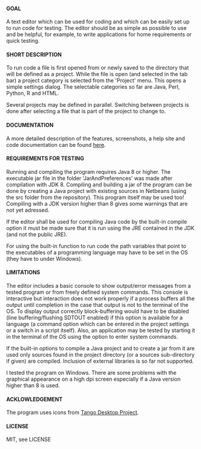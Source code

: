<h4>GOAL</h4>
<p>
A text editor which can be used for coding and which can be easily set up to run code for
testing. The editor should be as simple as possible to use and be helpful, for example, to
write applications for home requirements or quick testing.
<br>
<h4>SHORT DESCRIPTION</h4>
<p>
To run code a file is first opened from or newly saved to the directory that will be defined
as a project. While the file is open (and selected in the tab bar) a project category is
selected from the 'Project' menu. This opens a simple settings dialog. The selectable categories
so far are Java, Perl, Python, R and HTML.
<p>
Several projects may be defined in parallel. Switching between projects is done after selecting
a file that is part of the project to change to.
<br>
<h4>DOCUMENTATION</h4>
<p>
A more detailed description of the features, screenshots, a help site and code documentation
can be found <a href="https://eadgyth.github.io/Programming-Editor/">here</a>.
<br>
<h4>REQUIREMENTS FOR TESTING</h4>
<p>
Running and compiling the program requires Java 8 or higher. The executable jar file in the
folder 'JarAndPreferences' was made after compilation with JDK 8. Compiling and building a
jar of the program can be done by creating a Java project with existing sources in Netbeans
(using the src folder from the repository). This program itself may be used too! Compiling with
a JDK version higher than 8 gives some warnings that are not yet adressed.
<p>
If the editor shall be used for compiling Java code by the built-in compile option it must be
made sure that it is run using the JRE contained in the JDK (and not the public JRE).
<p>
For using the built-in function to run code the path variables that point to the executables
of a programming language may have to be set in the OS (they have to under Windows).
<br>
<h4>LIMITATIONS</h4>
<p>
The editor includes a basic console to show output/error messages from a tested program
or from freely defined system commands. This console is interactive but interaction does
not work properly if a process buffers all the output until completion in the case that
output is not to the terminal of the OS. To display output correctly block-buffering would
have to be disabled (line buffering/flushing SDTOUT enabled) if this option is available for
a language (a command option which can be entered in the project settings or a switch in a
script itself). Also, an application may be tested by starting it in the terminal of the OS
using the option to enter system commands.
<p>
If the built-in options to compile a Java project and to create a jar from it are used only
sources found in the project directory (or a sources sub-directory if given) are compiled.
Inclusion of external libraries is so far not supported.
<p>
I tested the program on Windows. There are some problems with the graphical appearance on
a high dpi screen especially if a Java version higher than 8 is used.
<br>
<h4>ACKLOWLEDGEMENT</h4>
<p>
The program uses icons from
<a href="https://github.com/Distrotech/tango-icon-theme">Tango Desktop Project</a>.
<br>
<h4>LICENSE</h4>
<p>
MIT, see LICENSE<br>
